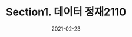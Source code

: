 ---
title:  "Section1. 데이터 정재2110"

categories:
  - 빅데이터 분석 기사
tags: 
  - Part2. 빅데이터 탐색
  - Chapter1. 데이터 전처리
  - Section1. 데이터 정재 

toc: true
toc_sticky: true
 
date: 2021-02-23
last_modified_at: 2021-02-25
---